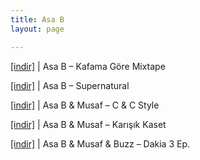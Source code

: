 ```yaml
---
title: Asa B
layout: page

---
```

<a href="https://cloud.mail.ru/public/14a41416c108/Asa-B%20%20-%20%20KaFaMa%20G%C3%B6Re%20MiXTaPe" target="_blank">[indir]</a> | Asa B &#8211; Kafama Göre Mixtape

<a href="https://cloud.mail.ru/public/2ada8d546a60/Asa-B%20-%20Supernatural" target="_blank">[indir]</a> | Asa B &#8211; Supernatural

<a href="https://cloud.mail.ru/public/12400d1a6ef1/Asa-B%20%26%20Musaf%20-%20C%20%26%20C%20Style" target="_blank">[indir]</a> | Asa B & Musaf &#8211; C & C Style

<a href="https://cloud.mail.ru/public/fa5b0a36d8f3/Asa-B%20%26%20Musaf%20-%20Kar%C4%B1%C5%9F%C4%B1k%20Kaset" target="_blank">[indir]</a> | Asa B & Musaf &#8211; Karışık Kaset

<a href="https://cloud.mail.ru/public/a886e2462179/Asa-B%20%26%20Musaf%20%26%20Buzz%20%20-%20Dakika%203%20EP" target="_blank">[indir]</a> | Asa B & Musaf & Buzz &#8211; Dakia 3 Ep.